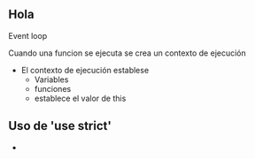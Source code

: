 ## Hola
Event loop

Cuando una funcion se ejecuta se crea un contexto de ejecución
- El contexto de ejecución establese
  - Variables
  - funciones
  - establece el valor de this
 
## Uso de 'use strict'
-
